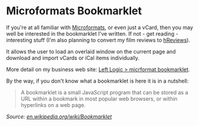 # Microformats Bookmarklet

If you're at all familiar with [Microformats](http://microformats.org), or even just a vCard, then you may well be interested in the bookmarklet I've written.  If not - get reading - interesting stuff (I'm also planning to convert my film reviews to [hReviews](http://microformats.org/wiki/hReview)).  

It allows the user to load an overlaid window on the current page and download and import vCards or iCal items individually.

More detail on my business web site: [Left Logic > micrformat bookmarklet](http://leftlogic.com/info/articles/microformats_bookmarklet).


<!--more-->

By the way, if you don't know what a bookmarklet is here it is in a nutshell:

> A bookmarklet is a small JavaScript program that can be stored as a URL within a bookmark in most popular web browsers, or within hyperlinks on a web page. 

*Source: [en.wikipedia.org/wiki/Bookmarklet](http://en.wikipedia.org/wiki/Bookmarklet)*